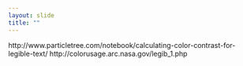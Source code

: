 ```yaml
---
layout: slide
title: ""
---
```


<section data-background-image="assets/images/Slide60.png" data-background-size="90%" data-background-position="center"></section>

<section markdown="1">  
http://www.particletree.com/notebook/calculating-color-contrast-for-legible-text/  
http://colorusage.arc.nasa.gov/legib_1.php  
</section>